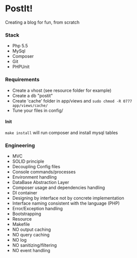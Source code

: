 # PostIt!

Creating a blog for fun, from scratch

### Stack
* Php 5.5
* MySql
* Composer
* Git
* PHPUnit

### Requirements
* Create a vhost (see resource folder for example)
* Create a db "postit"
* Create 'cache' folder in app/views and `sudo chmod -R 0777 app/views/cache/`
* Tune your files in config/

#### Init

`
make install
`
will run composer and install mysql tables

### Engineering
* MVC
* SOLID principle
* Decoupling Config files
* Console commands/processes
* Environment handling
* DataBase Abstraction Layer
* Composer usage and dependencies handling
* DI container
* Designing by interface not by concrete implementation
* Interface naming consistent with the language (PHP)
* Error/Exception handling
* Bootstrapping
* Resource
* Makefile
* NO output caching
* NO query caching
* NO log
* NO sanitizing/filtering
* NO event handling